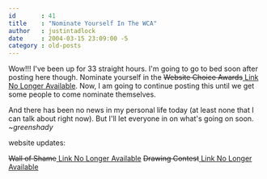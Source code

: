 ```yaml
---
id       : 41
title    : "Nominate Yourself In The WCA"
author   : justintadlock
date     : 2004-03-15 23:09:00 -5
category : old-posts
---
```


Wow!!! I've been up for 33 straight hours.  I'm going to go to bed soon after posting here though.  Nominate yourself in the <del> Website Choice Awards</del><ins> Link No Longer Available</ins>.  Now, I am going to continue posting this until we get some people to come nominate themselves.

And there has been no news in my personal life today (at least none that I can talk about right now).  But I'll let everyone in on what's going on soon.  <em> ~greenshady</em>

website updates:

<del>Wall of Shame</del><ins> Link No Longer Available</ins>
<del>Drawing Contest</del><ins> Link No Longer Available</ins>
